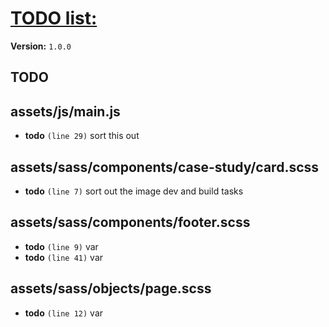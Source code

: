 # [TODO list:]( http://geckotree.co.uk )

**Version:** `1.0.0`

## TODO

## assets/js/main.js

-  **todo** `(line 29)`  sort this out

## assets/sass/components/case-study/card.scss

-  **todo** `(line 7)`  sort out the image dev and build tasks

## assets/sass/components/footer.scss

-  **todo** `(line 9)`  var
-  **todo** `(line 41)`  var

## assets/sass/objects/page.scss

-  **todo** `(line 12)`  var
